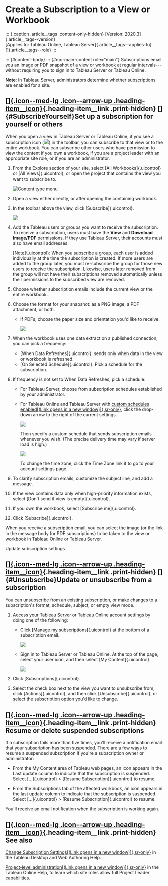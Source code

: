 

Create a Subscription to a View or Workbook
===========================================

::: {.caption .article__tags .content-only-hidden}
[Version: 2020.3]{.article__tags--version}\
[Applies to: Tableau Online, Tableau
Server]{.article__tags--applies-to}\
[]{.article__tags--role}
:::

::: {#content-body}
::: {#mc-main-content role="main"}
Subscriptions email you an image or PDF snapshot of a view or workbook
at regular intervals---without requiring you to sign in to Tableau
Server or Tableau Online.

**Note**: In Tableau Server, administrators determine whether
subscriptions are enabled for a site.

<div>

<div>

[[]{.icon--med-lg .icon--arrow-up .heading-item__icon}](https://help.tableau.com/current/server/en-us/subscribe_user.htm#){.heading-item__link .print-hidden} []{#SubscribeYourself}Set up a subscription for yourself or others
--------------------------------------------------------------------------------------------------------------------------------------------------------------------------------------------------------------------------------

</div>

When you open a view in Tableau Server or Tableau Online, if you see a
subscription icon
(![](./Create%20a%20Subscription%20to%20a%20View%20or%20Workbook%20-%20Tableau_files/subscribe_icon.png))
in the toolbar, you can subscribe to that view or to the entire
workbook. You can subscribe other users who have permission to view the
content if you own a workbook, if you are a project leader with an
appropriate site role, or if you are an administrator.

1.  From the Explore section of your site, select [All
    Workbooks]{.uicontrol} or [All Views]{.uicontrol}, or open the
    project that contains the view you want to subscribe to.

    ![Content type
    menu](./Create%20a%20Subscription%20to%20a%20View%20or%20Workbook%20-%20Tableau_files/subscribe_content_1a.png)

2.  Open a view either directly, or after opening the containing
    workbook.

3.  In the toolbar above the view, click [Subscribe]{.uicontrol}.

    ![](./Create%20a%20Subscription%20to%20a%20View%20or%20Workbook%20-%20Tableau_files/subscribe_toolbar.png)

4.  Add the Tableau users or groups you want to receive the
    subscription. To receive a subscription, users must have the
    **View** and **Download Image/PDF** permissions. If they use Tableau
    Server, their accounts must also have email addresses.

    [Note]{.uicontrol}: When you subscribe a group, each user is added
    individually at the time the subscription is created. If more users
    are added to the group later, you must re-subscribe the group for
    those new users to receive the subscription. Likewise, users later
    removed from the group will not have their subscriptions removed
    automatically unless their permissions to the subscribed view are
    removed.

5.  Choose whether subscription emails include the current view or the
    entire workbook.

6.  Choose the format for your snapshot: as a PNG image, a PDF
    attachment, or both.

    -   If PDFs, choose the paper size and orientation you\'d like to
        receive.

        ![](./Create%20a%20Subscription%20to%20a%20View%20or%20Workbook%20-%20Tableau_files/subscription_paper.png)

7.  When the workbook uses one data extract on a published connection,
    you can pick a frequency:

    -   [When Data Refreshes]{.uicontrol}: sends only when data in the
        view or workbook is refreshed.
    -   [On Selected Schedule]{.uicontrol}: Pick a schedule for the
        subscription.

8.  If frequency is not set to When Data Refreshes, pick a schedule:

    -   For Tableau Server, choose from subscription schedules
        established by your administrator.

    -   For Tableau Online and Tableau Server with [custom schedules
        enabled[(Link opens in a new
        window)]{.sr-only}](https://help.tableau.com/current/server-linux/en-us/schedule_enable_custom.htm),
        click the drop-down arrow to the right of the current settings.

        ![](./Create%20a%20Subscription%20to%20a%20View%20or%20Workbook%20-%20Tableau_files/subscribe_options_online_sched.png)

        Then specify a custom schedule that sends subscription emails
        whenever you wish. (The precise delivery time may vary if server
        load is high.)

        ![](./Create%20a%20Subscription%20to%20a%20View%20or%20Workbook%20-%20Tableau_files/self_subscribe_topic.png)

        To change the time zone, click the Time Zone link it to go to
        your account settings page.

9.  To clarify subscription emails, customize the subject line, and add
    a message.

10. If the view contains data only when high-priority information
    exists, select [Don\'t send if view is empty]{.uicontrol}.

11. If you own the workbook, select [Subscribe me]{.uicontrol}.

12. Click [Subscribe]{.uicontrol}.

When you receive a subscription email, you can select the image (or the
link in the message body for PDF subscriptions) to be taken to the view
or workbook in Tableau Online or Tableau Server.

Update subscription settings

</div>

<div>

<div>

[[]{.icon--med-lg .icon--arrow-up .heading-item__icon}](https://help.tableau.com/current/server/en-us/subscribe_user.htm#){.heading-item__link .print-hidden} []{#Unsubscribe}Update or unsubscribe from a subscription
-----------------------------------------------------------------------------------------------------------------------------------------------------------------------------------------------------------------------

</div>

You can unsubscribe from an existing subscription, or make changes to a
subscription's format, schedule, subject, or empty view mode.

1.  Access your Tableau Server or Tableau Online account settings by
    doing one of the following:

    -   Click [Manage my subscriptions]{.uicontrol} at the bottom of a
        subscription email.

        ![](./Create%20a%20Subscription%20to%20a%20View%20or%20Workbook%20-%20Tableau_files/subscribe_remove.png)

    -   Sign in to Tableau Server or Tableau Online. At the top of the
        page, select your user icon, and then select [My
        Content]{.uicontrol}.

        ![](./Create%20a%20Subscription%20to%20a%20View%20or%20Workbook%20-%20Tableau_files/subscribe_remove2.png)

2.  Click [Subscriptions]{.uicontrol}.

3.  Select the check box next to the view you want to unsubscribe from,
    click [Actions]{.uicontrol}, and then click
    [Unsubscribe]{.uicontrol}, or select the subscription option you\'d
    like to change.

<div>

[[]{.icon--med-lg .icon--arrow-up .heading-item__icon}](https://help.tableau.com/current/server/en-us/subscribe_user.htm#){.heading-item__link .print-hidden} Resume or delete suspended subscriptions
------------------------------------------------------------------------------------------------------------------------------------------------------------------------------------------------------

</div>

If a subscription fails more than five times, you\'ll receive a
notification email that your subscription has been suspended. There are
a few ways to resume a suspended subscription if you\'re a subscription
owner or administrator:

-   From the My Content area of Tableau web pages, an icon appears in
    the Last update column to indicate that the subscription is
    suspended. Select [\...]{.uicontrol} \> [Resume
    Subscription]{.uicontrol} to resume.

-   From the Subscriptions tab of the affected workbook, an icon appears
    in the last update column to indicate that the subscription is
    suspended. Select [\...]{.uicontrol} \> [Resume
    Subscription]{.uicontrol} to resume.

You\'ll receive an email notification when the subscription is working
again.

<div>

[[]{.icon--med-lg .icon--arrow-up .heading-item__icon}](https://help.tableau.com/current/server/en-us/subscribe_user.htm#){.heading-item__link .print-hidden} See also
----------------------------------------------------------------------------------------------------------------------------------------------------------------------

</div>

[Change Subscription Settings[(Link opens in a new
window)]{.sr-only}](https://help.tableau.com/current/pro/desktop/en-us/help.html#useracct.html)
in the Tableau Desktop and Web Authoring Help.

[Project-level administration[(Link opens in a new
window)]{.sr-only}](https://help.tableau.com/current/online/en-us/projects.htm#project-admin "Link opens article in a new browser tab")
in the Tableau Online Help, to learn which site roles allow full Project
Leader capabilities.

